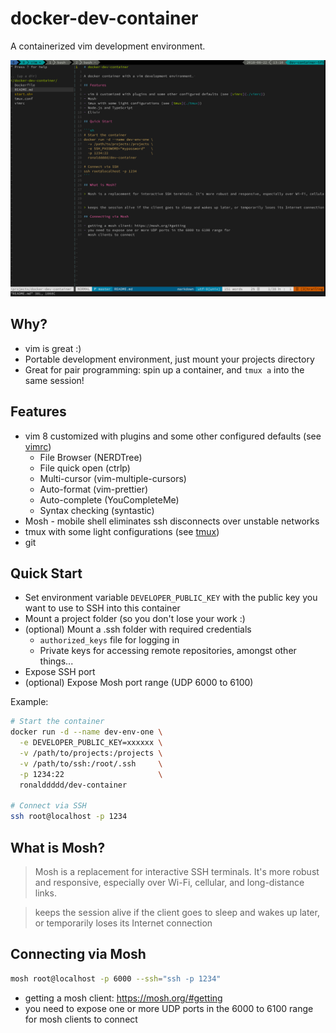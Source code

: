 # docker-dev-container

A containerized vim development environment. 

![Screenshot of vim running in a tmux session](./screenshot.jpeg)

## Why?

- vim is great :)
- Portable development environment, just mount your projects directory
- Great for pair programming: spin up a container, and `tmux a` into the same session! 

## Features

- vim 8 customized with plugins and some other configured defaults (see [vimrc](./vimrc))
  - File Browser (NERDTree)
  - File quick open (ctrlp)
  - Multi-cursor (vim-multiple-cursors)
  - Auto-format (vim-prettier)
  - Auto-complete (YouCompleteMe)
  - Syntax checking (syntastic)
- Mosh - mobile shell eliminates ssh disconnects over unstable networks
- tmux with some light configurations (see [tmux](./tmux.conf))
- git

## Quick Start

- Set environment variable `DEVELOPER_PUBLIC_KEY` with the public key you want to use to SSH into this container
- Mount a project folder (so you don't lose your work :)
- (optional) Mount a .ssh folder with required credentials
  - `authorized_keys` file for logging in
  - Private keys for accessing  remote repositories, amongst other things...
- Expose SSH port
- (optional) Expose Mosh port range (UDP 6000 to 6100)

Example: 

```sh
# Start the container
docker run -d --name dev-env-one \
  -e DEVELOPER_PUBLIC_KEY=xxxxxx \
  -v /path/to/projects:/projects \
  -v /path/to/ssh:/root/.ssh     \
  -p 1234:22                     \
  ronalddddd/dev-container

# Connect via SSH
ssh root@localhost -p 1234
```

## What is Mosh?

> Mosh is a replacement for interactive SSH terminals. It's more robust and responsive, especially over Wi-Fi, cellular, and long-distance links.


> keeps the session alive if the client goes to sleep and wakes up later, or temporarily loses its Internet connection

## Connecting via Mosh

```sh
mosh root@localhost -p 6000 --ssh="ssh -p 1234"
```

- getting a mosh client: https://mosh.org/#getting
- you need to expose one or more UDP ports in the 6000 to 6100 range for
  mosh clients to connect

